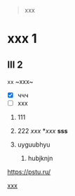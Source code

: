> xxx
# xxx 1
## lll 2
`xx` ~xxx~ 
- [x] ччч
- [ ] xxx
1. 111
2. 222
*xxx* **xxx*
**sss**



1. uyguubhyu
   1. hubjknjn


<https://pstu.ru/>

[xxx](https://pstu.ru/ "xxx")



   

